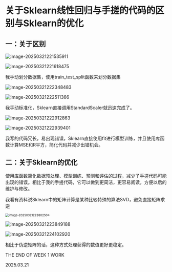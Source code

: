 # 关于Sklearn线性回归与手搓的代码的区别与Sklearn的优化

## 一：关于区别

![image-20250321221535911](https://radiantheart.oss-cn-guangzhou.aliyuncs.com/myimage/20250321221535956.png)

![image-20250321221618475](https://radiantheart.oss-cn-guangzhou.aliyuncs.com/myimage/20250321221618523.png)

我手动划分数据集，使用train_test_split函数来划分数据集

![image-20250321222348483](https://radiantheart.oss-cn-guangzhou.aliyuncs.com/myimage/20250321222348527.png)

![image-20250321222511366](https://radiantheart.oss-cn-guangzhou.aliyuncs.com/myimage/20250321222511421.png)

我手动标准化，Sklearn直接调用StandardScaler就迅速完成了。



![image-20250321222912863](https://radiantheart.oss-cn-guangzhou.aliyuncs.com/myimage/20250321222912909.png)

![image-20250321222939401](https://radiantheart.oss-cn-guangzhou.aliyuncs.com/myimage/20250321222939503.png)

我写的代码冗长，易出现错误，Sklearn直接使用fit进行模型训练，并且使用库函数计算MSE和R平方，简化代码并减少出错机会。

## 二：关于Sklearn的优化

使用库函数简化数据预处理、模型训练、预测和评估的过程，减少了手搓代码可能出现的错误。相比于我的手搓代码，它可以做到更简洁，更容易阅读，方便以后的维护与修改。

我看有资料说Sklearn中的矩阵计算是某种比较特殊的算法SVD，避免直接矩阵求逆

<img src="https://radiantheart.oss-cn-guangzhou.aliyuncs.com/myimage/20250321223802626.png" alt="image-20250321223802504" style="zoom:67%;" />

![image-20250321223849188](https://radiantheart.oss-cn-guangzhou.aliyuncs.com/myimage/20250321223849228.png)

![image-20250321224102920](https://radiantheart.oss-cn-guangzhou.aliyuncs.com/myimage/20250321224103027.png)

相比于伪逆矩阵的话，这种方式处理获得的数值更好更稳定。

THE END OF WEEK 1 WORK

2025.03.21